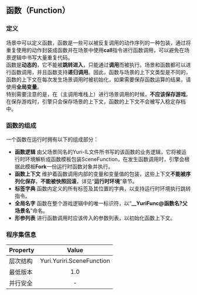 ﻿## 函数（Function）

### 定义
场景中可以定义函数，函数是一些可以被反复调用的动作序列的一种包装，通过将重复使用的动作封装成函数并在场景中使用**call**指令进行函数调用，可以避免在场景逻辑中书写大量重复代码。<br/>
函数是**动态的**，它不能被**跳转进入**，只能通过**调用**而被执行。场景和函数都可以进行函数调用，并且函数支持**递归调用**。因此，函数与场景的上下文类型是不同的，函数的上下文在每次发生场景调用时被初始化，如果需要保存函数运算的结果，请使用**全局变量**。<br/>
特别需要注意的是，在（主调用堆栈上）进行场景调用的时候，**不应该保存游戏**。在保存游戏时，引擎只会保存场景的上下文，函数的上下文不会被写入稳定存档中。

### 函数的组成
一个函数在运行时拥有以下的组成部分：
- **函数逻辑**
由父场景同名的Yuri-IL文件所书写的该函数的业务逻辑，它将被运行时环境解析成函数模板包装SceneFunction，在发生函数调用时，引擎会根据此模板**Fork**一份运行时函数对象并执行。
- **函数上下文**
维护着函数调用内部的变量和变量值的包装，这些上下文**不能被序列化保存**，**不能被快照回滚**，详见“**运行时环境**”章节。
- **标签字典**
函数内定义的所有标签及其位置的字典，以支持运行时环境执行跳转指令。
- **全局名字**
函数在整个游戏逻辑中的唯一标识符，以“**__YuriFunc@函数名?父场景名**”命名。
- **形参列表**
进行函数调用时应该传入的参数列表，以初始化函数上下文。

### 程序集信息
| Property | Value |
| :-------- | :--------: |
| 层次结构   | Yuri.Yuriri.SceneFunction |
| 最低版本   | 1.0 |
| 并行安全   | - |

